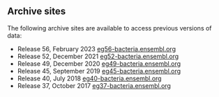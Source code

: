 ## Archive sites

The following archive sites are available to access previous versions of data:

 - Release 56, February 2023  [eg56-bacteria.ensembl.org](https://eg56-bacteria.ensembl.org)
 - Release 52, December 2021  [eg52-bacteria.ensembl.org](https://eg52-bacteria.ensembl.org)
 - Release 49, December 2020  [eg49-bacteria.ensembl.org](https://eg49-bacteria.ensembl.org)
 - Release 45, September 2019 [eg45-bacteria.ensembl.org](https://eg45-bacteria.ensembl.org)
 - Release 40, July 2018      [eg40-bacteria.ensembl.org](https://eg40-bacteria.ensembl.org)
 - Release 37, October 2017   [eg37-bacteria.ensembl.org](https://eg37-bacteria.ensembl.org)
